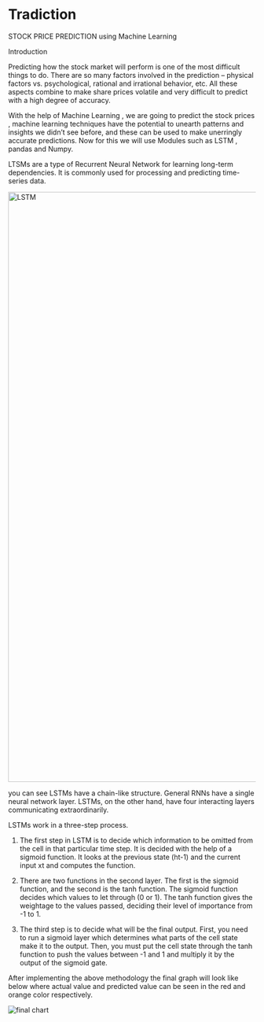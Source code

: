 # Tradiction
STOCK PRICE PREDICTION using Machine Learning

Introduction

Predicting how the stock market will perform is one of the most difficult things to do. There are so many factors involved in the prediction – physical factors vs. psychological, rational and irrational behavior, etc. All these aspects combine to make share prices volatile and very difficult to predict with a high degree of accuracy.

With the help of Machine Learning , we are going to predict the stock prices , machine learning techniques have the potential to unearth patterns and insights we didn’t see before, and these can be used to make unerringly accurate predictions. Now for this we will use Modules such as LSTM , pandas and Numpy.

LTSMs are a type of Recurrent Neural Network for learning long-term dependencies. It is commonly used for processing and predicting time-series data.

<img width="1200" alt="LSTM" src="https://user-images.githubusercontent.com/75442226/166807428-84675766-d658-4bf5-9960-60e28aa0e1fe.png">

you can see LSTMs have a chain-like structure. General RNNs have a single neural network layer. LSTMs, on the other hand, have four interacting layers communicating extraordinarily.

LSTMs work in a three-step process.

1. The first step in LSTM is to decide which information to be omitted from the cell in that particular time step. It is decided with the help of a sigmoid function. It looks at the previous state (ht-1) and the current input xt and computes the function.

2. There are two functions in the second layer. The first is the sigmoid function, and the second is the tanh function. The sigmoid function decides which values to let through (0 or 1). The tanh function gives the weightage to the values passed, deciding their level of importance from -1 to 1.

3. The third step is to decide what will be the final output. First, you need to run a sigmoid layer which determines what parts of the cell state make it to the output. Then, you must put the cell state through the tanh function to push the values between -1 and 1 and multiply it by the output of the sigmoid gate. 

After implementing the above methodology the final graph will look like below where actual value and predicted value can be seen in the red and orange color respectively.

![final chart](https://user-images.githubusercontent.com/75442226/166807666-ec9cfda9-02ec-4c97-ac8a-d4ae897ce9bf.png)

